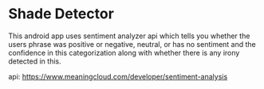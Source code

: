 # Shade Detector

This android app uses sentiment analyzer api which tells you whether the users phrase was positive or negative, neutral, or has no sentiment and the confidence in this categorization along with whether there is any irony detected in this.

api: https://www.meaningcloud.com/developer/sentiment-analysis

